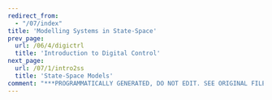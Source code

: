 ```yaml
---
redirect_from:
  - "/07/index"
title: 'Modelling Systems in State-Space'
prev_page:
  url: /06/4/digictrl
  title: 'Introduction to Digital Control'
next_page:
  url: /07/1/intro2ss
  title: 'State-Space Models'
comment: "***PROGRAMMATICALLY GENERATED, DO NOT EDIT. SEE ORIGINAL FILES IN /content***"
---
```

